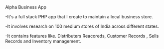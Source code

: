 Alpha Business App 

-It's a full stack PHP app that I create to maintain a local business store. 

-It involves research on 100 medium stores of India across different states. 

-It contains features like. Distributers Reacoreds, Customer Records , Sells Records and Inventory management. 
